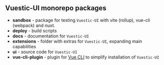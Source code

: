 ## Vuestic-UI monorepo packages

- **sandbox** - package for testing `Vuestic-UI` with vite (rollup), vue-cli (webpack) and nuxt.
- **deploy** - build scripts
- **docs** - documentation for `Vuestic-UI`
- **extensions** - folder with extras for `Vuestic-UI`, expanding main capabilities
- **ui** - source code for `Vuestic-UI`
- **vue-cli-plugin** - plugin for [Vue CLI](https://cli.vuejs.org/) to simplify installation of `Vuestic-UI`